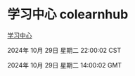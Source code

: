 # 学习中心 colearnhub
[学习中心](http://219.139.197.74:56308/colearnhub/)

2024年 10月 29日 星期二 22:00:02 CST

2024年 10月 29日 星期二 14:00:02 GMT
